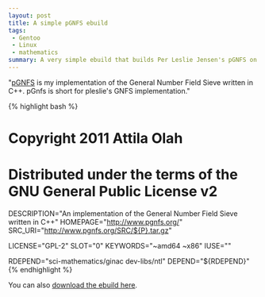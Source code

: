 ```yaml
---
layout: post
title: A simple pGNFS ebuild
tags:
 - Gentoo
 - Linux
 - mathematics
summary: A very simple ebuild that builds Per Leslie Jensen's pGNFS on Gento.
---
```


"[pGNFS](http://www.pgnfs.org/) is my implementation of the General Number
Field Sieve written in C++. pGnfs is short for pleslie's GNFS implementation."

{% highlight bash %}
# Copyright 2011 Attila Olah
# Distributed under the terms of the GNU General Public License v2

DESCRIPTION="An implementation of the General Number Field Sieve written in C++"
HOMEPAGE="http://www.pgnfs.org/"
SRC_URI="http://www.pgnfs.org/SRC/${P}.tar.gz"

LICENSE="GPL-2"
SLOT="0"
KEYWORDS="~amd64 ~x86"
IUSE=""

RDEPEND="sci-mathematics/ginac
	dev-libs/ntl"
DEPEND="${RDEPEND}"
{% endhighlight %}

You can also [download the ebuild here](/downloads/ebuild/pgnfs-0.3.ebuild).
